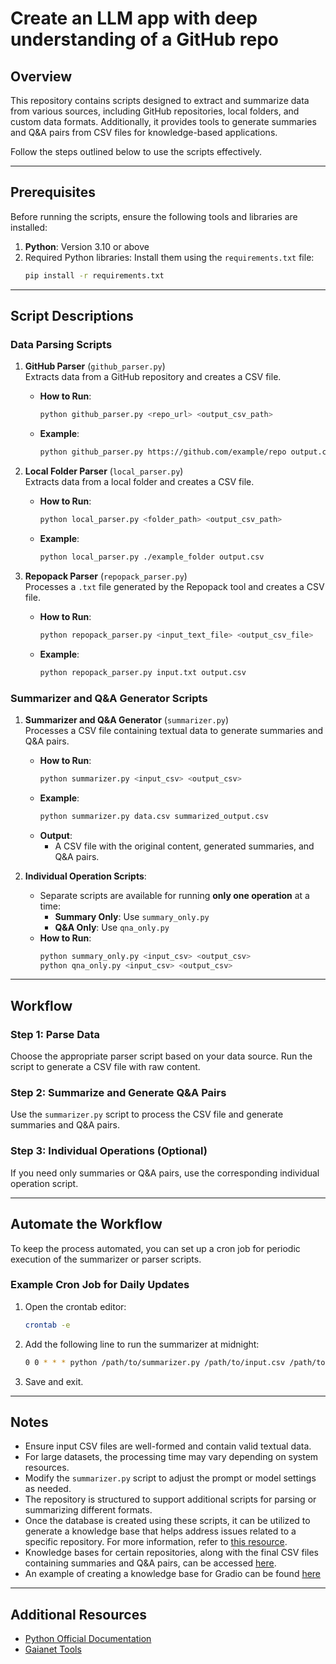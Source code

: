 # Create an LLM app with deep understanding of a GitHub repo

## Overview  

This repository contains scripts designed to extract and summarize data from various sources, including GitHub repositories, local folders, and custom data formats. Additionally, it provides tools to generate summaries and Q&A pairs from CSV files for knowledge-based applications.  

Follow the steps outlined below to use the scripts effectively.  

---  

## Prerequisites  

Before running the scripts, ensure the following tools and libraries are installed:  

1. **Python**: Version 3.10 or above  
2. Required Python libraries: Install them using the `requirements.txt` file:
   ```bash
   pip install -r requirements.txt
   ```  
---  

## Script Descriptions  

### **Data Parsing Scripts**  

1. **GitHub Parser** (`github_parser.py`)  
   Extracts data from a GitHub repository and creates a CSV file.  
   - **How to Run**:
     ```bash
     python github_parser.py <repo_url> <output_csv_path>
     ```
   - **Example**:
     ```bash
     python github_parser.py https://github.com/example/repo output.csv
     ```

2. **Local Folder Parser** (`local_parser.py`)  
   Extracts data from a local folder and creates a CSV file.  
   - **How to Run**:
     ```bash
     python local_parser.py <folder_path> <output_csv_path>
     ```
   - **Example**:
     ```bash
     python local_parser.py ./example_folder output.csv
     ```

3. **Repopack Parser** (`repopack_parser.py`)  
   Processes a `.txt` file generated by the Repopack tool and creates a CSV file.  
   - **How to Run**:
     ```bash
     python repopack_parser.py <input_text_file> <output_csv_file>
     ```
   - **Example**:
     ```bash
     python repopack_parser.py input.txt output.csv
     ```  

### **Summarizer and Q&A Generator Scripts**  

1. **Summarizer and Q&A Generator** (`summarizer.py`)  
   Processes a CSV file containing textual data to generate summaries and Q&A pairs.  
   - **How to Run**:
     ```bash
     python summarizer.py <input_csv> <output_csv>
     ```
   - **Example**:
     ```bash
     python summarizer.py data.csv summarized_output.csv
     ```
   - **Output**:  
     - A CSV file with the original content, generated summaries, and Q&A pairs.  

2. **Individual Operation Scripts**:  
   - Separate scripts are available for running **only one operation** at a time:  
     - **Summary Only**: Use `summary_only.py`  
     - **Q&A Only**: Use `qna_only.py`  
   - **How to Run**:
     ```bash
     python summary_only.py <input_csv> <output_csv>
     python qna_only.py <input_csv> <output_csv>
     ```  

---  

## Workflow  

### **Step 1: Parse Data**  
Choose the appropriate parser script based on your data source. Run the script to generate a CSV file with raw content.  

### **Step 2: Summarize and Generate Q&A Pairs**  
Use the `summarizer.py` script to process the CSV file and generate summaries and Q&A pairs.  

### **Step 3: Individual Operations (Optional)**  
If you need only summaries or Q&A pairs, use the corresponding individual operation script.  

---  

## Automate the Workflow  

To keep the process automated, you can set up a cron job for periodic execution of the summarizer or parser scripts.  

### **Example Cron Job for Daily Updates**  
1. Open the crontab editor:
   ```bash
   crontab -e
   ```
2. Add the following line to run the summarizer at midnight:
   ```bash
   0 0 * * * python /path/to/summarizer.py /path/to/input.csv /path/to/output.csv >> /path/to/logfile.log 2>&1
   ```
3. Save and exit.  

---  

## Notes  

- Ensure input CSV files are well-formed and contain valid textual data.  
- For large datasets, the processing time may vary depending on system resources.  
- Modify the `summarizer.py` script to adjust the prompt or model settings as needed.  
- The repository is structured to support additional scripts for parsing or summarizing different formats.  
- Once the database is created using these scripts, it can be utilized to generate a knowledge base that helps address issues related to a specific repository. For more information, refer to [this resource](https://github.com/staru09/Gradio_bot).
- Knowledge bases for certain repositories, along with the final CSV files containing summaries and Q&A pairs, can be accessed [here](https://docs.google.com/spreadsheets/d/1_hRiQkVr9Dl2BLyjY87XjfReXUow0c9vKNA4nw_s34g/edit?usp=sharing).
- An example of creating a knowledge base for Gradio can be found [here](https://github.com/staru09/Github_analyser/gradio_bot)
---  

## Additional Resources  

- [Python Official Documentation](https://docs.python.org/)  
- [Gaianet Tools](https://docs.gaianet.ai/)  

